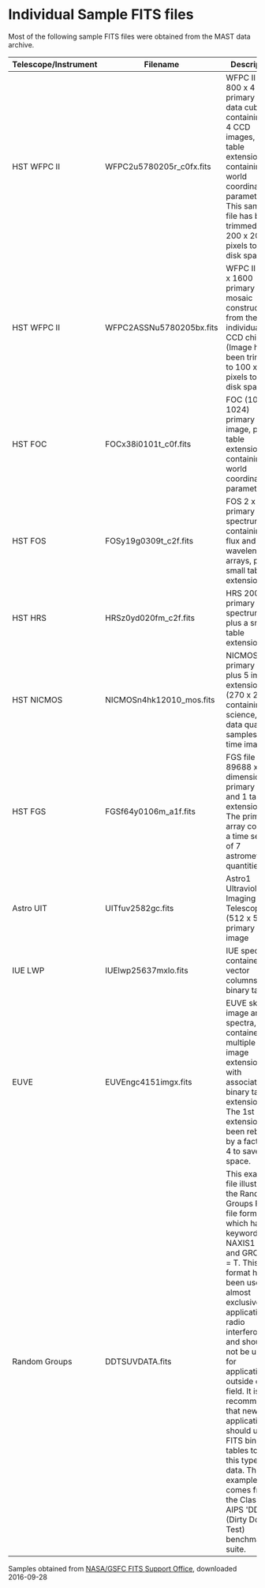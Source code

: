 
# Individual Sample FITS files #

Most of the following sample FITS files were obtained from the MAST data archive. 

Telescope/Instrument   | Filename                 | Description
-----------------------|------------------        |------------
HST WFPC II            | WFPC2u5780205r_c0fx.fits | WFPC II 800 x 800 x 4 primary array data cube containing the 4 CCD images, plus a table extension containing world coordinate parameters. This sample file has been trimmed to 200 x 200 x 4 pixels to save disk space.
HST WFPC II            | WFPC2ASSNu5780205bx.fits | WFPC II 1600 x 1600 primary array mosaic constructed from the 4 individual CCD chips. (Image has been trimmed to 100 x 100 pixels to save disk space).
HST FOC                | FOCx38i0101t_c0f.fits    | FOC (1024 x 1024) primary array image, plus a table extension containing world coordinate parameters.
HST FOS                | FOSy19g0309t_c2f.fits    | FOS 2 x 2064 primary array spectrum containing the flux and wavelength arrays, plus a small table extension.
HST HRS                | HRSz0yd020fm_c2f.fits    | HRS 2000 x 4 primary array spectrum, plus a small table extension.
HST NICMOS             | NICMOSn4hk12010_mos.fits | NICMOS null primary array plus 5 image extensions (270 x 263) containing the science, error, data quality, samples, and time images 
HST FGS                | FGSf64y0106m_a1f.fits    | FGS file with a 89688 x 7 2-dimensional primary array and 1 table extension. The primary array contains a time series of 7 astrometric quantities.
Astro UIT              | UITfuv2582gc.fits        | Astro1 Ultraviolet Imaging Telescope (512 x 512) primary array image
IUE LWP                | IUElwp25637mxlo.fits     | IUE spectrum contained in vector columns of a binary table.
EUVE                   | EUVEngc4151imgx.fits     | EUVE sky image and 2D spectra, contained in multiple image extensions, with associated binary table extensions. The 1st image extension has been rebinned by a factor of 4 to save disk space.
Random Groups          | DDTSUVDATA.fits          | This example file illustrates the Random Groups FITS file format which has the keywords NAXIS1 = 0 and GROUPS = T. This format has been used almost exclusively for applications in radio interferometry and should not be used for applications outside of this field. It is recommended that new applications should use FITS binary tables to store this type of data. This example file comes from the Classic AIPS 'DDT' (Dirty Dozen Test) benchmarking suite. 

Samples obtained from [NASA/GSFC FITS Support Office][1], downloaded 2016-09-28

[1]: http://fits.gsfc.nasa.gov/fits_samples.html